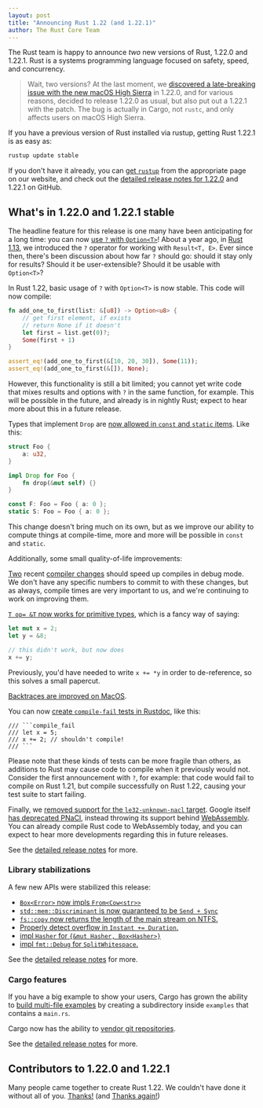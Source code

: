 ```yaml
---
layout: post
title: "Announcing Rust 1.22 (and 1.22.1)"
author: The Rust Core Team
---
```


The Rust team is happy to announce *two* new versions of Rust, 1.22.0 and
1.22.1. Rust is a systems programming language focused on safety, speed, and
concurrency.

> Wait, two versions? At the last moment, we [discovered a late-breaking
> issue with the new macOS High
> Sierra](https://github.com/rust-lang/rust/pull/46183) in 1.22.0, and for
> various reasons, decided to release 1.22.0 as usual, but also put out a
> 1.22.1 with the patch. The bug is actually in Cargo, not `rustc`, and only
> affects users on macOS High Sierra.

If you have a previous version of Rust installed via rustup, getting Rust
1.22.1 is as easy as:

```bash
rustup update stable
```

If you don't have it already, you can [get `rustup`][install] from the
appropriate page on our website, and check out the [detailed release notes for
1.22.0][notes] and 1.22.1 on GitHub.

[install]: https://www.rust-lang.org/install.html
[notes]: https://github.com/rust-lang/rust/blob/master/RELEASES.md#version-1220-2017-11-22

## What's in 1.22.0 and 1.22.1 stable

The headline feature for this release is one many have been anticipating for
a long time: you can now [use `?` with `Option<T>`]! About a year ago, in
[Rust 1.13], we introduced the `?` operator for working with `Result<T, E>`.
Ever since then, there's been discussion about how far `?` should go: should
it stay only for results? Should it be user-extensible? Should it be
usable with `Option<T>`?

In Rust 1.22, basic usage of `?` with `Option<T>` is now stable.
This code will now compile:

```rust
fn add_one_to_first(list: &[u8]) -> Option<u8> {
    // get first element, if exists
    // return None if it doesn't
    let first = list.get(0)?;
    Some(first + 1)
}

assert_eq!(add_one_to_first(&[10, 20, 30]), Some(11));
assert_eq!(add_one_to_first(&[]), None);
```

However, this functionality is still a bit limited; you cannot yet write
code that mixes results and options with `?` in the same function, for
example. This will be possible in the future, and already is in nightly
Rust; expect to hear more about this in a future release.

[use `?` with `Option<T>`]: https://github.com/rust-lang/rust/pull/42526
[Rust 1.13]: https://blog.rust-lang.org/2016/11/10/Rust-1.13.html

Types that implement `Drop` are [now allowed in `const` and `static`
items](https://github.com/rust-lang/rust/pull/44456). Like this:

```rust
struct Foo {
    a: u32,
}

impl Drop for Foo {
    fn drop(&mut self) {}
}

const F: Foo = Foo { a: 0 };
static S: Foo = Foo { a: 0 };
```

This change doesn't bring much on its own, but as we improve our
ability to compute things at compile-time, more and more will be
possible in `const` and `static`.

Additionally, some small quality-of-life improvements:

[Two] recent [compiler changes] should speed up compiles in debug mode. We
don't have any specific numbers to commit to with these changes, but as
always, compile times are very important to us, and we're continuing to
work on improving them.

[Two]: https://github.com/rust-lang/rust/pull/45075
[compiler changes]: https://github.com/rust-lang/rust/pull/45064

[`T op= &T` now works for primitive types][add], which is a fancy way of saying:

```rust
let mut x = 2;
let y = &8;

// this didn't work, but now does
x += y;
```

Previously, you'd have needed to write `x += *y` in order to de-reference, so
this solves a small papercut.

[add]: https://github.com/rust-lang/rust/pull/44287

[Backtraces are improved on MacOS](https://github.com/rust-lang/rust/pull/44251).

You can now [create `compile-fail` tests in Rustdoc], like this:

```
/// ```compile_fail
/// let x = 5;
/// x += 2; // shouldn't compile!
/// ```
```

Please note that these kinds of tests can be more fragile than others, as
additions to Rust may cause code to compile when it previously would not.
Consider the first announcement with `?`, for example: that code would fail
to compile on Rust 1.21, but compile successfully on Rust 1.22, causing your
test suite to start failing.

[create `compile-fail` tests in Rustdoc]: https://github.com/rust-lang/rust/pull/43949

Finally, we [removed support for the `le32-unknown-nacl`
target](https://github.com/rust-lang/rust/pull/45041). Google itself [has
deprecated
PNaCl](https://blog.chromium.org/2017/05/goodbye-pnacl-hello-webassembly.html),
instead throwing its support behind [WebAssembly](http://webassembly.org/).
You can already compile Rust code to WebAssembly today, and you can expect
to hear more developments regarding this in future releases.

See the [detailed release notes][notes] for more.

### Library stabilizations

A few new APIs were stabilized this release:

- [`Box<Error>` now impls `From<Cow<str>>`][44466]
- [`std::mem::Discriminant` is now guaranteed to be `Send + Sync`][45095]
- [`fs::copy` now returns the length of the main stream on NTFS.][44895]
- [Properly detect overflow in `Instant += Duration`.][44220]
- [impl `Hasher` for `{&mut Hasher, Box<Hasher>}`][44015]
- [impl `fmt::Debug` for `SplitWhitespace`.][44303]

[44466]: https://github.com/rust-lang/rust/pull/44466
[45095]: https://github.com/rust-lang/rust/pull/45095
[44895]: https://github.com/rust-lang/rust/pull/44895
[44220]: https://github.com/rust-lang/rust/pull/44220
[44015]: https://github.com/rust-lang/rust/pull/44015
[44303]: https://github.com/rust-lang/rust/pull/44303

See the [detailed release notes][notes] for more.

### Cargo features

If you have a big example to show your users, Cargo has grown
the ability to [build multi-file
examples](https://github.com/rust-lang/cargo/pull/4496) by
creating a subdirectory inside `examples` that contains a
`main.rs`.

Cargo now has the ability to [vendor git repositories](https://github.com/rust-lang/cargo/pull/3992).

See the [detailed release notes][notes] for more.

## Contributors to 1.22.0 and 1.22.1

Many people came together to create Rust 1.22. We couldn't have done it
without all of you. [Thanks!](https://thanks.rust-lang.org/rust/1.22.0) (and
[Thanks again!](https://thanks.rust-lang.org/rust/1.22.1))
